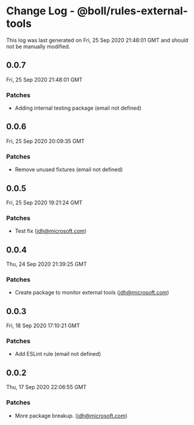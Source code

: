 # Change Log - @boll/rules-external-tools

This log was last generated on Fri, 25 Sep 2020 21:48:01 GMT and should not be manually modified.

<!-- Start content -->

## 0.0.7

Fri, 25 Sep 2020 21:48:01 GMT

### Patches

- Adding internal testing package (email not defined)

## 0.0.6

Fri, 25 Sep 2020 20:09:35 GMT

### Patches

- Remove unused fixtures (email not defined)

## 0.0.5

Fri, 25 Sep 2020 19:21:24 GMT

### Patches

- Test fix (jdh@microsoft.com)

## 0.0.4

Thu, 24 Sep 2020 21:39:25 GMT

### Patches

- Create package to monitor external tools (jdh@microsoft.com)

## 0.0.3

Fri, 18 Sep 2020 17:10:21 GMT

### Patches

- Add ESLint rule (email not defined)

## 0.0.2

Thu, 17 Sep 2020 22:06:55 GMT

### Patches

- More package breakup. (jdh@microsoft.com)
